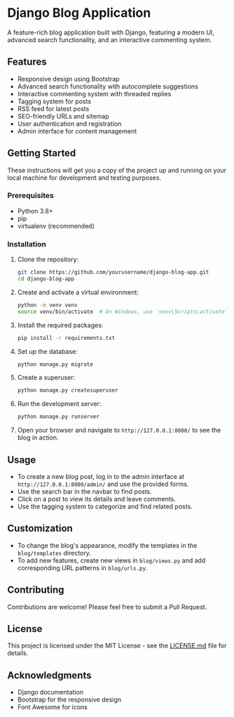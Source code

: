 # Django Blog Application

A feature-rich blog application built with Django, featuring a modern UI, advanced search functionality, and an interactive commenting system.

## Features

- Responsive design using Bootstrap
- Advanced search functionality with autocomplete suggestions
- Interactive commenting system with threaded replies
- Tagging system for posts
- RSS feed for latest posts
- SEO-friendly URLs and sitemap
- User authentication and registration
- Admin interface for content management

## Getting Started

These instructions will get you a copy of the project up and running on your local machine for development and testing purposes.

### Prerequisites

- Python 3.8+
- pip
- virtualenv (recommended)

### Installation

1. Clone the repository:
   ```bash
   git clone https://github.com/yourusername/django-blog-app.git
   cd django-blog-app
   ```

2. Create and activate a virtual environment:
   ```bash
   python -m venv venv
   source venv/bin/activate  # On Windows, use `venv\Scripts\activate`
   ```

3. Install the required packages:
   ```bash
   pip install -r requirements.txt
   ```

4. Set up the database:
   ```bash
   python manage.py migrate
   ```

5. Create a superuser:
   ```bash
   python manage.py createsuperuser
   ```

6. Run the development server:
   ```bash
   python manage.py runserver
   ```

7. Open your browser and navigate to `http://127.0.0.1:8000/` to see the blog in action.

## Usage

- To create a new blog post, log in to the admin interface at `http://127.0.0.1:8000/admin/` and use the provided forms.
- Use the search bar in the navbar to find posts.
- Click on a post to view its details and leave comments.
- Use the tagging system to categorize and find related posts.

## Customization

- To change the blog's appearance, modify the templates in the `blog/templates` directory.
- To add new features, create new views in `blog/views.py` and add corresponding URL patterns in `blog/urls.py`.

## Contributing

Contributions are welcome! Please feel free to submit a Pull Request.

## License

This project is licensed under the MIT License - see the [LICENSE.md](LICENSE.md) file for details.

## Acknowledgments

- Django documentation
- Bootstrap for the responsive design
- Font Awesome for icons